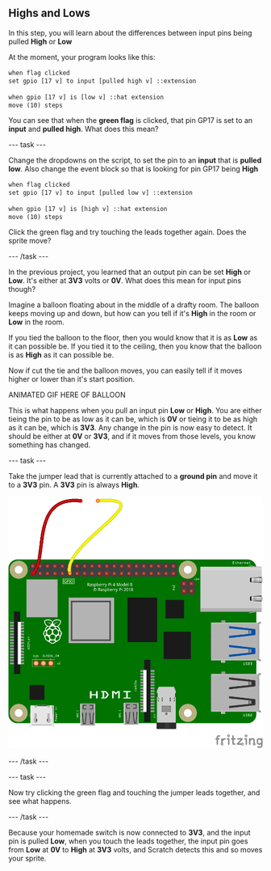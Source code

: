 ## Highs and Lows

In this step, you will learn about the differences between input pins being pulled **High** or **Low**

At the moment, your program looks like this:

```blocks3
when flag clicked
set gpio [17 v] to input [pulled high v] ::extension

when gpio [17 v] is [low v] ::hat extension
move (10) steps
```

You can see that when the **green flag** is clicked, that pin GP17 is set to an **input** and **pulled high**. What does this mean?

--- task ---

Change the dropdowns on the script, to set the pin to an **input** that is **pulled low**. Also change the event block so that is looking for pin GP17 being **High**

```blocks3
when flag clicked
set gpio [17 v] to input [pulled low v] ::extension

when gpio [17 v] is [high v] ::hat extension
move (10) steps
```

Click the green flag and try touching the leads together again. Does the sprite move?

--- /task ---

In the previous project, you learned that an output pin can be set **High** or **Low**. It's either at **3V3** volts or **0V**. What does this mean for input pins though?

Imagine a balloon floating about in the middle of a drafty room. The balloon keeps moving up and down, but how can you tell if it's **High** in the room or **Low** in the room. 

If you tied the balloon to the floor, then you would know that it is as **Low** as it can possible be. If you tied it to the ceiling, then you know that the balloon is as **High** as it can possible be.

Now if cut the tie and the balloon moves, you can easily tell if it moves higher or lower than it's start position.

ANIMATED GIF HERE OF BALLOON

This is what happens when you pull an input pin **Low** or **High**. You are either tieing the pin to be as low as it can be, which is **0V** or tieing it to be as high as it can be, which is **3V3**. Any change in the pin is now easy to detect. It should be either at **0V** or **3V3**, and if it moves from those levels, you know something has changed.

--- task ---

Take the jumper lead that is currently attached to a **ground pin** and move it to a **3V3** pin. A **3V3** pin is always **High**.

![Diagram of a Raspberry Pi with male to female jumper leads attached to pin 17 and a 3V3 pin](images/m-f-3v3.png)

--- /task ---

--- task ---

Now try clicking the green flag and touching the jumper leads together, and see what happens.

--- /task ---

Because your homemade switch is now connected to **3V3**, and the input pin is pulled **Low**, when you touch the leads together, the input pin goes from **Low** at **0V** to **High** at **3V3** volts, and Scratch detects this and so moves your sprite.